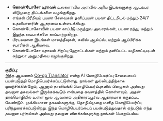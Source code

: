 <!--
CO_OP_TRANSLATOR_METADATA:
{
  "original_hash": "566fa0a014066992b55e6e5b408b24bc",
  "translation_date": "2025-10-11T11:06:00+00:00",
  "source_file": "05-agentic-rag/code_samples/document.md",
  "language_code": "ta"
}
-->
- **கொண்டோசோ டிராவல்** உலகளாவிய அளவில் அரிய இடங்களுக்கு ஆடம்பர விடுமுறை திட்டங்களை வழங்குகிறது.  
- எங்கள் பிரீமியம் பயண சேவைகள் தனிப்பயன் பயண திட்டமிடல் மற்றும் 24/7 உதவியாளரின் ஆதரவை உள்ளடக்கியது.  
- கொண்டோசோவின் பயண காப்பீடு மருத்துவ அவசரங்கள், பயண ரத்து, மற்றும் இழந்த பைபாக்களை காப்பாற்றுகிறது.  
- பிரபலமான இடங்கள் மாலத்தீவுகள், சுவிஸ் ஆல்ப்ஸ், மற்றும் ஆப்பிரிக்க சபாரிகள் ஆகியவை.  
- கொண்டோசோ டிராவல் சிறப்பு ஹோட்டல்கள் மற்றும் தனிப்பட்ட வழிகாட்டியுடன் சுற்றுலா அனுமதியை வழங்குகிறது.  

---

**குறிப்பு**:  
இந்த ஆவணம் [Co-op Translator](https://github.com/Azure/co-op-translator) என்ற AI மொழிபெயர்ப்பு சேவையைப் பயன்படுத்தி மொழிபெயர்க்கப்பட்டுள்ளது. நாங்கள் துல்லியத்திற்காக முயற்சிக்கின்றோம், ஆனால் தானியங்கி மொழிபெயர்ப்புகளில் பிழைகள் அல்லது தவறான தகவல்கள் இருக்கக்கூடும் என்பதை கவனத்தில் கொள்ளவும். அதன் தாய்மொழியில் உள்ள மூல ஆவணம் அதிகாரப்பூர்வ ஆதாரமாக கருதப்பட வேண்டும். முக்கியமான தகவல்களுக்கு, தொழில்முறை மனித மொழிபெயர்ப்பு பரிந்துரைக்கப்படுகிறது. இந்த மொழிபெயர்ப்பைப் பயன்படுத்துவதால் ஏற்படும் எந்த தவறான புரிதல்கள் அல்லது தவறான விளக்கங்களுக்கு நாங்கள் பொறுப்பல்ல.